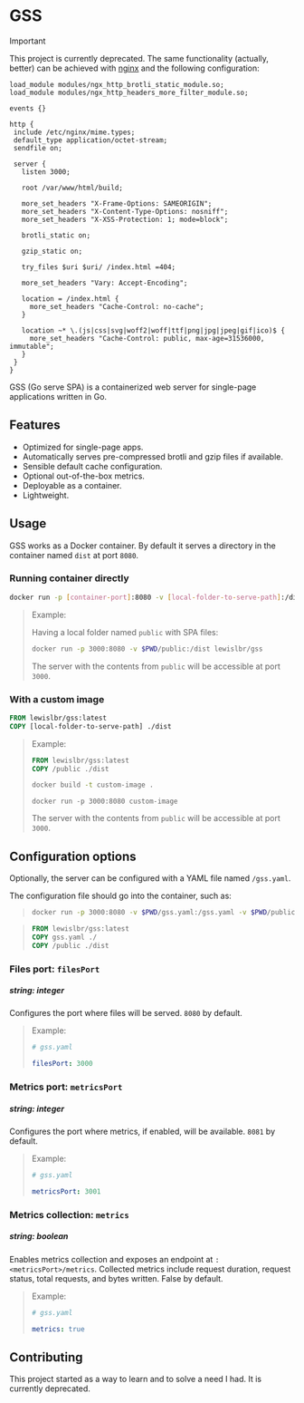 # GSS

> [!IMPORTANT]
> This project is currently deprecated. The same functionality (actually, better) can be achieved with [nginx](https://nginx.org) and the following configuration:
>
> ```nginx
> load_module modules/ngx_http_brotli_static_module.so;
> load_module modules/ngx_http_headers_more_filter_module.so;
>
> events {}
>
> http {
>  include /etc/nginx/mime.types;
>  default_type application/octet-stream;
>  sendfile on;
>
>  server {
>    listen 3000;
>
>    root /var/www/html/build;
>
>    more_set_headers "X-Frame-Options: SAMEORIGIN";
>    more_set_headers "X-Content-Type-Options: nosniff";
>    more_set_headers "X-XSS-Protection: 1; mode=block";
>
>    brotli_static on;
>
>    gzip_static on;
>
>    try_files $uri $uri/ /index.html =404;
>
>    more_set_headers "Vary: Accept-Encoding";
>
>    location = /index.html {
>      more_set_headers "Cache-Control: no-cache";
>    }
>
>    location ~* \.(js|css|svg|woff2|woff|ttf|png|jpg|jpeg|gif|ico)$ {
>      more_set_headers "Cache-Control: public, max-age=31536000, immutable";
>    }
>  }
> }
> ```

GSS (Go serve SPA) is a containerized web server for single-page applications written in Go.

## Features

- Optimized for single-page apps.
- Automatically serves pre-compressed brotli and gzip files if available.
- Sensible default cache configuration.
- Optional out-of-the-box metrics.
- Deployable as a container.
- Lightweight.

## Usage

GSS works as a Docker container. By default it serves a directory in the container named `dist` at port `8080`.

### Running container directly

```sh
docker run -p [container-port]:8080 -v [local-folder-to-serve-path]:/dist lewislbr/gss
```

> Example:
>
> Having a local folder named `public` with SPA files:
>
> ```sh
> docker run -p 3000:8080 -v $PWD/public:/dist lewislbr/gss
> ```
>
> The server with the contents from `public` will be accessible at port `3000`.

### With a custom image

```Dockerfile
FROM lewislbr/gss:latest
COPY [local-folder-to-serve-path] ./dist
```

> Example:
>
> ```Dockerfile
> FROM lewislbr/gss:latest
> COPY /public ./dist
> ```
>
> ```sh
> docker build -t custom-image .
> ```
>
> ```
> docker run -p 3000:8080 custom-image
> ```
>
> The server with the contents from `public` will be accessible at port `3000`.

## Configuration options

Optionally, the server can be configured with a YAML file named `/gss.yaml`.

The configuration file should go into the container, such as:

> ```sh
> docker run -p 3000:8080 -v $PWD/gss.yaml:/gss.yaml -v $PWD/public:/dist lewislbr/gss
> ```

> ```Dockerfile
> FROM lewislbr/gss:latest
> COPY gss.yaml ./
> COPY /public ./dist
> ```

### Files port: `filesPort`

##### string: integer

Configures the port where files will be served. `8080` by default.

> Example:
>
> ```yaml
> # gss.yaml
>
> filesPort: 3000
> ```

### Metrics port: `metricsPort`

##### string: integer

Configures the port where metrics, if enabled, will be available. `8081` by default.

> Example:
>
> ```yaml
> # gss.yaml
>
> metricsPort: 3001
> ```

### Metrics collection: `metrics`

##### string: boolean

Enables metrics collection and exposes an endpoint at `:<metricsPort>/metrics`. Collected metrics include request duration, request status, total requests, and bytes written. False by default.

> Example:
>
> ```yaml
> # gss.yaml
>
> metrics: true
> ```

## Contributing

This project started as a way to learn and to solve a need I had. It is currently deprecated.
